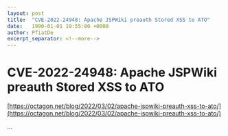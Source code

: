 ```yaml
---
layout: post
title:  "CVE-2022-24948: Apache JSPWiki preauth Stored XSS to ATO"
date:   1990-01-01 19:55:00 +0000
author: PfiatDe
excerpt_separator: <!--more-->
---
```


# CVE-2022-24948: Apache JSPWiki preauth Stored XSS to ATO

[https://octagon.net/blog/2022/03/02/apache-jspwiki-preauth-xss-to-ato/](https://octagon.net/blog/2022/03/02/apache-jspwiki-preauth-xss-to-ato/)

...
<!--more-->
